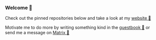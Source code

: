 ### Welcome 👋

Check out the pinned repositories below and take a look at my [website 🌟][homepage]

Motivate me to do more by writing something kind in the [guestbook 📖][feedback] or send me a message on [Matrix 💬][matrix]

[homepage]: https://starlederer.github.io
[feedback]: https://github.com/StarLederer/starlederer/discussions/new?category=guestbook
[matrix]: https://matrix.to/#/@starlederer:matrix.org
